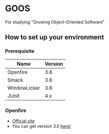# GOOS
For studying "Growing Object-Oriented Software"


## How to set up your environment

### Prerequisite

|Name        |Version|
|------------|-------|
|Openfire    |3.6    |
|Smack       |3.6    |
|WindowLicker|3.6    |
|JUnit       |4.x    |


### Openfire
- [Official site](http://www.igniterealtime.org/projects/openfire/index.jsp)
- You can get version 3.6 [here!](https://community.igniterealtime.org/docs/DOC-1270)
